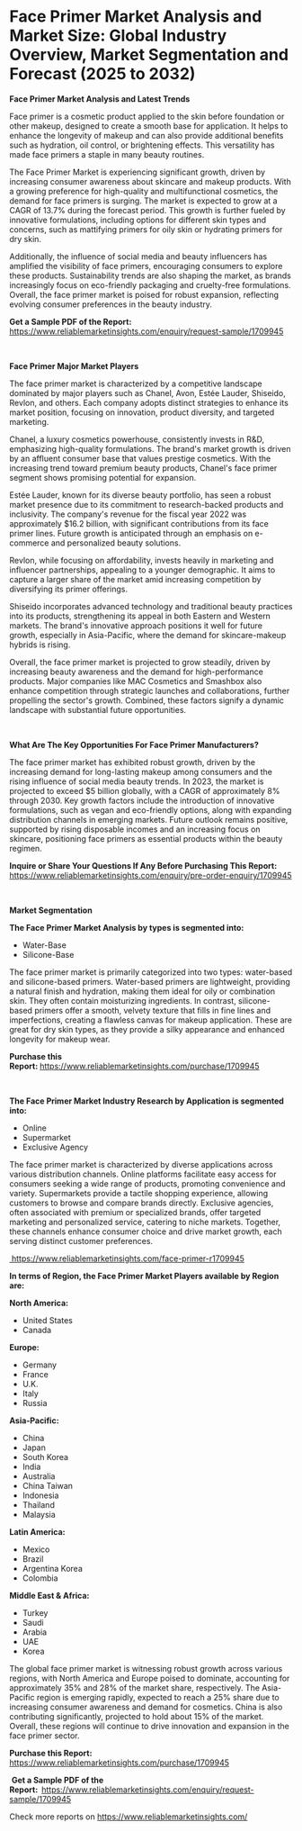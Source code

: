 <p><h1>Face Primer Market Analysis and Market Size: Global Industry Overview, Market Segmentation and Forecast (2025 to 2032)</h1></p><p><strong>Face Primer Market Analysis and Latest Trends</strong></p>
<p><p>Face primer is a cosmetic product applied to the skin before foundation or other makeup, designed to create a smooth base for application. It helps to enhance the longevity of makeup and can also provide additional benefits such as hydration, oil control, or brightening effects. This versatility has made face primers a staple in many beauty routines.</p><p>The Face Primer Market is experiencing significant growth, driven by increasing consumer awareness about skincare and makeup products. With a growing preference for high-quality and multifunctional cosmetics, the demand for face primers is surging. The market is expected to grow at a CAGR of 13.7% during the forecast period. This growth is further fueled by innovative formulations, including options for different skin types and concerns, such as mattifying primers for oily skin or hydrating primers for dry skin.</p><p>Additionally, the influence of social media and beauty influencers has amplified the visibility of face primers, encouraging consumers to explore these products. Sustainability trends are also shaping the market, as brands increasingly focus on eco-friendly packaging and cruelty-free formulations. Overall, the face primer market is poised for robust expansion, reflecting evolving consumer preferences in the beauty industry.</p></p>
<p><strong>Get a Sample PDF of the Report:&nbsp;</strong> <a href="https://www.reliablemarketinsights.com/enquiry/request-sample/1709945?utm_campaign=2182&utm_medium=2&utm_source=Github&utm_content=ia&utm_term=27032025&utm_id=face-primer">https://www.reliablemarketinsights.com/enquiry/request-sample/1709945</a></p>
<p>&nbsp;</p>
<p><strong>Face Primer Major Market Players</strong></p>
<p><p>The face primer market is characterized by a competitive landscape dominated by major players such as Chanel, Avon, Estée Lauder, Shiseido, Revlon, and others. Each company adopts distinct strategies to enhance its market position, focusing on innovation, product diversity, and targeted marketing.</p><p>Chanel, a luxury cosmetics powerhouse, consistently invests in R&D, emphasizing high-quality formulations. The brand's market growth is driven by an affluent consumer base that values prestige cosmetics. With the increasing trend toward premium beauty products, Chanel's face primer segment shows promising potential for expansion.</p><p>Estée Lauder, known for its diverse beauty portfolio, has seen a robust market presence due to its commitment to research-backed products and inclusivity. The company's revenue for the fiscal year 2022 was approximately $16.2 billion, with significant contributions from its face primer lines. Future growth is anticipated through an emphasis on e-commerce and personalized beauty solutions.</p><p>Revlon, while focusing on affordability, invests heavily in marketing and influencer partnerships, appealing to a younger demographic. It aims to capture a larger share of the market amid increasing competition by diversifying its primer offerings.</p><p>Shiseido incorporates advanced technology and traditional beauty practices into its products, strengthening its appeal in both Eastern and Western markets. The brand's innovative approach positions it well for future growth, especially in Asia-Pacific, where the demand for skincare-makeup hybrids is rising.</p><p>Overall, the face primer market is projected to grow steadily, driven by increasing beauty awareness and the demand for high-performance products. Major companies like MAC Cosmetics and Smashbox also enhance competition through strategic launches and collaborations, further propelling the sector's growth. Combined, these factors signify a dynamic landscape with substantial future opportunities.</p></p>
<p>&nbsp;</p>
<p><strong>What Are The Key Opportunities For Face Primer Manufacturers?</strong></p>
<p><p>The face primer market has exhibited robust growth, driven by the increasing demand for long-lasting makeup among consumers and the rising influence of social media beauty trends. In 2023, the market is projected to exceed $5 billion globally, with a CAGR of approximately 8% through 2030. Key growth factors include the introduction of innovative formulations, such as vegan and eco-friendly options, along with expanding distribution channels in emerging markets. Future outlook remains positive, supported by rising disposable incomes and an increasing focus on skincare, positioning face primers as essential products within the beauty regimen.</p></p>
<p><strong>Inquire or Share Your Questions If Any Before Purchasing This Report:</strong> <a href="https://www.reliablemarketinsights.com/enquiry/pre-order-enquiry/1709945?utm_campaign=2182&utm_medium=2&utm_source=Github&utm_content=ia&utm_term=27032025&utm_id=face-primer">https://www.reliablemarketinsights.com/enquiry/pre-order-enquiry/1709945</a></p>
<p>&nbsp;</p>
<p><strong>Market Segmentation</strong></p>
<p><strong>The Face Primer Market Analysis by types is segmented into:</strong></p>
<p><ul><li>Water-Base</li><li>Silicone-Base</li></ul></p>
<p><p>The face primer market is primarily categorized into two types: water-based and silicone-based primers. Water-based primers are lightweight, providing a natural finish and hydration, making them ideal for oily or combination skin. They often contain moisturizing ingredients. In contrast, silicone-based primers offer a smooth, velvety texture that fills in fine lines and imperfections, creating a flawless canvas for makeup application. These are great for dry skin types, as they provide a silky appearance and enhanced longevity for makeup wear.</p></p>
<p><strong>Purchase this Report:&nbsp;</strong><a href="https://www.reliablemarketinsights.com/purchase/1709945?utm_campaign=2182&utm_medium=2&utm_source=Github&utm_content=ia&utm_term=27032025&utm_id=face-primer">https://www.reliablemarketinsights.com/purchase/1709945</a></p>
<p>&nbsp;</p>
<p><strong>The Face Primer Market Industry Research by Application is segmented into:</strong></p>
<p><ul><li>Online</li><li>Supermarket</li><li>Exclusive Agency</li></ul></p>
<p><p>The face primer market is characterized by diverse applications across various distribution channels. Online platforms facilitate easy access for consumers seeking a wide range of products, promoting convenience and variety. Supermarkets provide a tactile shopping experience, allowing customers to browse and compare brands directly. Exclusive agencies, often associated with premium or specialized brands, offer targeted marketing and personalized service, catering to niche markets. Together, these channels enhance consumer choice and drive market growth, each serving distinct customer preferences.</p></p>
<p><a href="https://www.reliablemarketinsights.com/face-primer-r1709945?utm_campaign=2182&utm_medium=2&utm_source=Github&utm_content=ia&utm_term=27032025&utm_id=face-primer">&nbsp;https://www.reliablemarketinsights.com/face-primer-r1709945</a></p>
<p><strong>In terms of Region, the Face Primer Market Players available by Region are:</strong></p>
<p>
    <p> <strong> North America: </strong>
        <ul>
            <li>United States</li>
            <li>Canada</li>
        </ul>
        </p> 
    <p> <strong> Europe: </strong>
        <ul>
            <li>Germany</li>
            <li>France</li>
            <li>U.K.</li>
            <li>Italy</li>
            <li>Russia</li>
        </ul>
        </p> 
    <p> <strong> Asia-Pacific: </strong>
        <ul>
            <li>China</li>
            <li>Japan</li>
            <li>South Korea</li>
            <li>India</li>
            <li>Australia</li>
            <li>China Taiwan</li>
            <li>Indonesia</li>
            <li>Thailand</li>
            <li>Malaysia</li>
        </ul>
        </p> 
    <p> <strong> Latin America: </strong>
        <ul>
            <li>Mexico</li>
            <li>Brazil</li>
            <li>Argentina Korea</li>
            <li>Colombia</li>
        </ul>
        </p> 
    <p> <strong> Middle East & Africa: </strong>
        <ul>
            <li>Turkey</li>
            <li>Saudi</li>
            <li>Arabia</li>
            <li>UAE</li>
            <li>Korea</li>
        </ul>
    </p>
    </p>
<p><p>The global face primer market is witnessing robust growth across various regions, with North America and Europe poised to dominate, accounting for approximately 35% and 28% of the market share, respectively. The Asia-Pacific region is emerging rapidly, expected to reach a 25% share due to increasing consumer awareness and demand for cosmetics. China is also contributing significantly, projected to hold about 15% of the market. Overall, these regions will continue to drive innovation and expansion in the face primer sector.</p></p>
<p><strong>Purchase this Report: </strong><a href="https://www.reliablemarketinsights.com/purchase/1709945?utm_campaign=2182&utm_medium=2&utm_source=Github&utm_content=ia&utm_term=27032025&utm_id=face-primer">https://www.reliablemarketinsights.com/purchase/1709945</a></p>
<p>&nbsp;<strong>Get a Sample PDF of the Report:&nbsp;&nbsp;</strong><a href="https://www.reliablemarketinsights.com/enquiry/request-sample/1709945?utm_campaign=2182&utm_medium=2&utm_source=Github&utm_content=ia&utm_term=27032025&utm_id=face-primer">https://www.reliablemarketinsights.com/enquiry/request-sample/1709945</a></p>
<p><strong></strong></p>
<p>Check more reports on <a href="https://www.reliablemarketinsights.com/?utm_campaign=2182&utm_medium=2&utm_source=Github&utm_content=ia&utm_term=27032025&utm_id=face-primer">https://www.reliablemarketinsights.com/</a></p>
